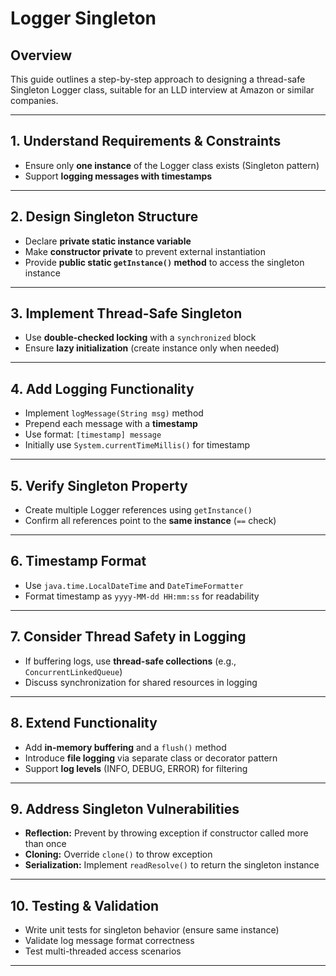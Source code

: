 # Logger Singleton

## Overview  
This guide outlines a step-by-step approach to designing a thread-safe Singleton Logger class, suitable for an LLD interview at Amazon or similar companies.

---

## 1. Understand Requirements & Constraints  
- Ensure only **one instance** of the Logger class exists (Singleton pattern)  
- Support **logging messages with timestamps**

---

## 2. Design Singleton Structure  
- Declare **private static instance variable**  
- Make **constructor private** to prevent external instantiation  
- Provide **public static `getInstance()` method** to access the singleton instance  

---

## 3. Implement Thread-Safe Singleton  
- Use **double-checked locking** with a `synchronized` block  
- Ensure **lazy initialization** (create instance only when needed)  

---

## 4. Add Logging Functionality  
- Implement `logMessage(String msg)` method  
- Prepend each message with a **timestamp**  
- Use format: `[timestamp] message`  
- Initially use `System.currentTimeMillis()` for timestamp  

---

## 5. Verify Singleton Property  
- Create multiple Logger references using `getInstance()`  
- Confirm all references point to the **same instance** (`==` check)  

---

## 6. Timestamp Format
- Use `java.time.LocalDateTime` and `DateTimeFormatter`  
- Format timestamp as `yyyy-MM-dd HH:mm:ss` for readability  

---

## 7. Consider Thread Safety in Logging  
- If buffering logs, use **thread-safe collections** (e.g., `ConcurrentLinkedQueue`)  
- Discuss synchronization for shared resources in logging  

---

## 8. Extend Functionality
- Add **in-memory buffering** and a `flush()` method  
- Introduce **file logging** via separate class or decorator pattern  
- Support **log levels** (INFO, DEBUG, ERROR) for filtering  

---

## 9. Address Singleton Vulnerabilities  
- **Reflection:** Prevent by throwing exception if constructor called more than once  
- **Cloning:** Override `clone()` to throw exception  
- **Serialization:** Implement `readResolve()` to return the singleton instance  

---

## 10. Testing & Validation  
- Write unit tests for singleton behavior (ensure same instance)  
- Validate log message format correctness  
- Test multi-threaded access scenarios  

---
